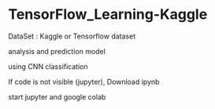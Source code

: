# TensorFlow_Learning-Kaggle

DataSet : Kaggle or Tensorflow dataset

analysis and prediction model 

using CNN classification

If code is not visible (jupyter), Download ipynb

start jupyter and google colab
